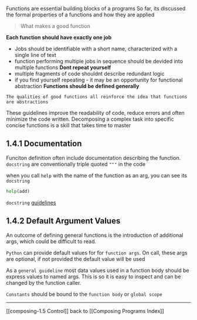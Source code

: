 Functions are essential building blocks of a programs
So far, its discussed the formal properties of a functions and how they are applied

> What makes a good function

**Each function should have exactly one job**
- Jobs should be identifiable with a short name, characterized with a single line of text
- function performing multiple jobs in sequence should be devided into multiple functions
**Dont repeat yourself**
- multiple fragments of code shouldnt describe redundant logic
- if you find yourself repeating - it may be an opportunity for functional abstraction
**Functions should be defined generally** 
```
The qualities of good functions all reinforce the idea that functions are abstractions
```

These guidelines improve the readability of code, reduce errors and often minimize the code written.
Decomposing a complex task into specific concise functions is a skill that takes time to master

## 1.4.1 Documentation

Funciton definition often include documentation describing the function.
`docstring` are conventionally triple quoted `"""` in the code

when you call `help` with the name of the function as an arg, you can see its `docstring`
```python
help(add)
```
`docstring` [guidelines](https://peps.python.org/pep-0257/)

## 1.4.2 Default Argument Values

An outcome of defining general functions is the introduction of additional args, which could be difficult to read.

`Python` can provide default values for for `function args`. 
On call, these args are optional, if not provided the default value will be used

As a `general guideline` most data values used in a function body should be express values to named args.
This is so it is easy to inspect and can be changed by the function caller.

`Constants` should be bound to the `function body` or `global scope`

---
[[composing-1.5 Control]]
back to [[Composing Programs Index]]
